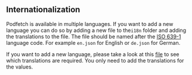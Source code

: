 ## Internationalization

Podfetch is available in multiple languages.
If you want to add a new language you can do so by adding a new file to the`i18n` folder and adding the translations 
to the file. The file should be named after the [ISO 639-1](https://en.wikipedia.org/wiki/List_of_ISO_639-1_codes)
language code. For example `en.json` for English or `de.json` for German.

If you want to add a new language, please take a look at this [file](https://github.com/SamTV12345/PodFetch/blob/main/ui/src/language/json/en.json) to see which translations are required.
You only need to add the translations for the values.